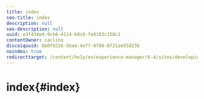```yaml
---
title: index
seo-title: index
description: null
seo-description: null
uuid: e3f434e4-9cb6-4114-b8c6-fe0103c158c1
contentOwner: carlino
discoiquuid: 6b0f9226-56a4-4ef7-8f84-0721ae55d23b
noindex: true
redirecttarget: /content/help/en/experience-manager/6-4/sites/developing/using/reference-materials
---
```


# index{#index}

